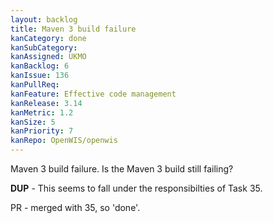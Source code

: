 ```yaml
---
layout: backlog
title: Maven 3 build failure
kanCategory: done
kanSubCategory: 
kanAssigned: UKMO
kanBacklog: 6
kanIssue: 136
kanPullReq:
kanFeature: Effective code management
kanRelease: 3.14
kanMetric: 1.2
kanSize: 5
kanPriority: 7
kanRepo: OpenWIS/openwis
---
```

Maven 3 build failure. Is the Maven 3 build still failing?

**DUP** - This seems to fall under the responsibilties of Task 35.

PR - merged with 35, so 'done'.
